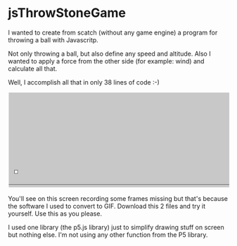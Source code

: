 # jsThrowStoneGame

I wanted to create from scatch (without any game engine) a program for throwing a ball with Javascritp.

Not only throwing a ball, but also define any speed and altitude. 
Also I wanted to apply a force from the other side (for example: wind) and calculate all that.

Well, I accomplish all that in only 38 lines of code :-) 

![alt text](https://github.com/warodri/jsThrowStoneGame/blob/master/2018-12-19_16-52-23.gif?raw=true)

You'll see on this screen recording some frames missing but that's because the software I used to convert to GIF.
Download this 2 files and try it yourself. Use this as you please.

I used one library (the p5.js library) just to simplify drawing stuff on screen but nothing else. 
I'm not using any other function from the P5 library.
